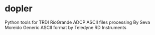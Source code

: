# dopler
Python tools for TRDI RioGrande ADCP ASCII files processing
By Seva Moreido
Generic ASCII format by Teledyne RD Instruments
